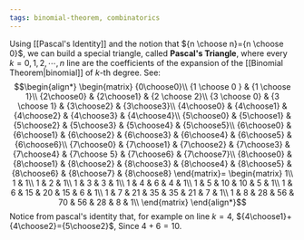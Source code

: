 ```yaml
---
tags: binomial-theorem, combinatorics
---
```

Using [[Pascal's Identity]] and the notion that ${n \choose n}={n \choose 0}$, we can build a special triangle, called **Pascal's Triangle**, where every $k=0,1,2,\cdots,n$ line are the coefficients of the expansion of the [[Binomial Theorem|binomial]] of $k$-th degree. See:
$$\begin{align*}
\begin{matrix}
{0\choose0}\\
{1 \choose 0 }  & {1 \choose 1}\\
{2\choose0} & {2\choose1} & {2 \choose 2}\\
{3 \choose 0}  & {3 \choose 1} & {3\choose2} & {3\choose3}\\
{4\choose0} & {4\choose1} & {4\choose2} & {4\choose3} & {4\choose4}\\
{5\choose0} & {5\choose1} & {5\choose2} & {5\choose3} & {5\choose4} & {5\choose5}\\
{6\choose0} & {6\choose1} & {6\choose2} & {6\choose3} & {6\choose4} & {6\choose5} & {6\choose6}\\
{7\choose0} & {7\choose1} & {7\choose2} & {7\choose3} & {7\choose4} & {7\choose 5} & {7\choose6} & {7\choose7}\\
{8\choose0} & {8\choose1} & {8\choose2} & {8\choose3} & {8\choose4} & {8\choose5} & {8\choose6} & {8\choose7} & {8\choose8}
\end{matrix}=
\begin{matrix}
1\\
1 & 1\\
1 & 2 & 1\\
1 & 3 & 3 & 1\\
1 & 4 & 6 & 4 & 1\\
1 & 5 & 10 & 10 & 5 & 1\\
1 & 6 & 15 & 20 & 15 & 6 & 1\\
1 & 7 & 21 & 35 & 35 & 21 & 7 & 1\\
1 & 8 & 28 & 56 & 70 & 56 & 28 & 8 & 1\\
\end{matrix}
\end{align*}$$
Notice from pascal's identity that, for example on line $k=4$, ${4\choose1}+{4\choose2}={5\choose2}$, Since $4+6=10$.
